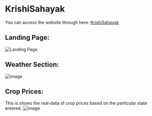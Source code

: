 # KrishiSahayak
 
You can access the website through here: [KrishiSahayak](https://sonualex.github.io/KrishiSahayak/)
## Landing Page:
![Landing Page](https://github.com/SonuAlex/KrishiSahayak/assets/90763758/5312cd8b-4041-49c9-8425-ead1f49ee8ab)

## Weather Section:
![image](https://github.com/SonuAlex/KrishiSahayak/assets/90763758/59fe4f61-da38-409a-8819-5160aff561ad)

## Crop Prices:
This is shows the real-data of crop prices based on the particular state entered.
![image](https://github.com/SonuAlex/KrishiSahayak/assets/90763758/2b4ede6d-9830-4962-ac4c-6c9da9fa1e36)


